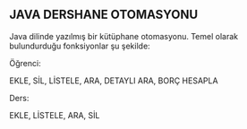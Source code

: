 
JAVA DERSHANE OTOMASYONU
---------------------------
Java dilinde yazılmış bir kütüphane otomasyonu. Temel olarak bulundurduğu fonksiyonlar şu şekilde:

Öğrenci:

EKLE,
SİL,
LİSTELE,
ARA,
DETAYLI ARA,
BORÇ HESAPLA


Ders:

EKLE,
LİSTELE,
ARA,
SİL
